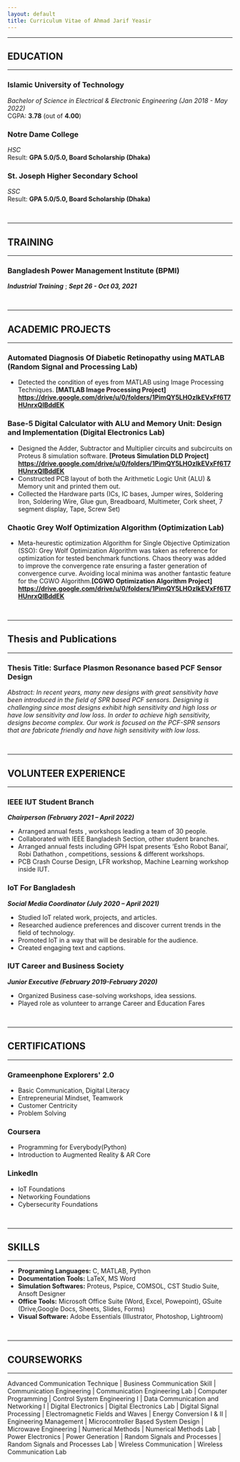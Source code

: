 ```yaml
---
layout: default
title: Curriculum Vitae of Ahmad Jarif Yeasir
---
```


---
## EDUCATION
---
### Islamic University of Technology  
*Bachelor of Science in Electrical & Electronic Engineering (Jan 2018 - May 2022)*  
CGPA: **3.78** (out of **4.00**) 

### Notre Dame College
*HSC*  
Result: **GPA 5.0/5.0, Board Scholarship (Dhaka)**

### St. Joseph Higher Secondary School
*SSC*  
Result: **GPA 5.0/5.0, Board Scholarship (Dhaka)**

<br />

---
## TRAINING
---

### Bangladesh Power Management Institute (BPMI)
***Industrial Training*** ; ***Sept 26 - Oct 03, 2021***

<br />

---
## ACADEMIC PROJECTS
---

### Automated Diagnosis Of Diabetic Retinopathy using MATLAB (Random Signal and Processing Lab)

* Detected the condition of eyes from MATLAB using Image Processing Techniques. **[MATLAB Image Processing Project] <https://drive.google.com/drive/u/0/folders/1PimQY5LHOzlkEVxFf6T7HUnrxQlBddEK>**

### Base-5 Digital Calculator with ALU and Memory Unit: Design and Implementation (Digital Electronics Lab)

* Designed the Adder, Subtractor and Multiplier circuits and subcircuits on Proteus 8 simulation software. **[Proteus Simulation DLD Project] <https://drive.google.com/drive/u/0/folders/1PimQY5LHOzlkEVxFf6T7HUnrxQlBddEK>**
* Constructed PCB layout of both the Arithmetic Logic Unit (ALU) & Memory unit and printed them out.
* Collected the Hardware parts (ICs, IC bases, Jumper wires, Soldering Iron, Soldering Wire, Glue gun, Breadboard, Multimeter, Cork sheet, 7 segment display, Tape, Screw Set)

### Chaotic Grey Wolf Optimization Algorithm (Optimization Lab)

* Meta-heurestic optimization Algorithm for Single Objective Optimization (SSO):
Grey Wolf Optimization Algorithm was taken as reference for optimization for tested benchmark functions. Chaos theory was added to improve the convergence rate ensuring a faster generation of convergence curve. Avoiding local minima was another fantastic feature for the CGWO Algorithm.**[CGWO Optimization Algorithm Project]    <https://drive.google.com/drive/u/0/folders/1PimQY5LHOzlkEVxFf6T7HUnrxQlBddEK>**

<br />

---
## Thesis and Publications
---
### Thesis Title: Surface Plasmon Resonance based PCF Sensor Design  
*Abstract: In recent years, many new designs with great sensitivity have been introduced in the field of SPR based PCF sensors. Designing is challenging since most designs exhibit high sensitivity and high loss or have low sensitivity and low loss. In order to achieve high sensitivity, designs become complex. Our work is focused on the PCF-SPR sensors that are fabricate friendly and have high sensitivity with low loss.*  

<br />
 
 ---
## VOLUNTEER EXPERIENCE
---

### IEEE IUT Student Branch
***Chairperson                    (February 2021 – April 2022)***
 
* Arranged annual fests , workshops leading a team of 30 people.
* Collaborated with IEEE Bangladesh Section, other student branches.
* Arranged annual fests including GPH Ispat presents ‘Esho Robot Banai’, Robi Dathathon , competitions, sessions & different workshops. 
* PCB Crash Course Design, LFR workshop, Machine Learning workshop inside IUT.


### IoT For Bangladesh               
***Social Media Coordinator        (July 2020 – April 2021)***
 
* Studied IoT related work, projects, and articles.
* Researched audience preferences and discover current trends in the field of technology.
* Promoted IoT in a way that will be desirable for the audience.
* Created engaging text and captions.

### IUT Career and Business Society
***Junior Executive                (February 2019-February 2020)***

* Organized Business case-solving workshops, idea sessions.
* Played role as volunteer to arrange Career and Education Fares

<br />

---
## CERTIFICATIONS
---

### Grameenphone Explorers' 2.0

* Basic Communication, Digital Literacy
* Entrepreneurial Mindset, Teamwork
* Customer Centricity
* Problem Solving

### Coursera

* Programming for Everybody(Python)
* Introduction to Augmented Reality & AR Core

### LinkedIn

* IoT Foundations
* Networking Foundations
* Cybersecurity Foundations

<br />

---
## SKILLS  
---
* **Programing Languages:**  C, MATLAB, Python
* **Documentation Tools:** LaTeX, MS Word
* **Simulation Softwares:** Proteus, Pspice, COMSOL, CST Studio Suite, Ansoft Designer
* **Office Tools:** Microsoft Office Suite (Word, Excel, Powepoint), GSuite (Drive,Google Docs, Sheets, Slides, Forms)
* **Visual Software:** Adobe Essentials (Illustrator, Photoshop, Lightroom)

<br />

---
## COURSEWORKS
---
Advanced Communication Technique &#124; Business Communication Skill &#124; Communication Engineering &#124; Communication Engineering Lab &#124; 
Computer Programming &#124; Control System Engineering I &#124; Data Communication and Networking I &#124; Digital Electronics &#124; Digital Electronics Lab &#124;
Digital Signal Processing &#124; Electromagnetic Fields and Waves &#124; Energy Conversion I & II &#124; Engineering Management &#124; 
Microcontroller Based System Design &#124; Microwave Engineering &#124; Numerical Methods &#124; Numerical Methods Lab &#124; 
Power Electronics &#124; Power Generation &#124; Random Signals and Processes &#124; Random Signals and Processes Lab &#124; 
Wireless Communication &#124; Wireless Communication Lab
